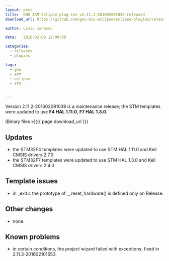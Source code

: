```yaml
---
layout: post
title:  GNU ARM Eclipse plug-ins v2.11.2-201602091039 released
download_url: https://github.com/gnu-mcu-eclipse/eclipse-plugins/releases/tag/v2.11.2-201602091039

author: Liviu Ionescu

date:   2016-02-09 12:00:00

categories:
  - releases
  - plugins

tags:
  - gnu
  - arm
  - eclipse
  - stm


---
```


Version 2.11.2-201602091039 is a maintenance release; the STM templates were updated to use **F4 HAL 1.11.0**, **F7 HAL 1.3.0**.

[Binary files »]({{ page.download_url }})

## Updates

- the STM32F4 templates were updated to use STM HAL 1.11.0 and Keil CMSIS drivers 2.7.0
- the STM32F7 templates were updated to use STM HAL 1.3.0 and Keil CMSIS drivers 2.4.0

## Template issues

- in _exit.c the prototype of __reset_hardware() is defined only on Release.

## Other changes

- none.

## Known problems

- in certain conditions, the project wizard failed with exceptions; fixed in 2.11.3-201602101653.
